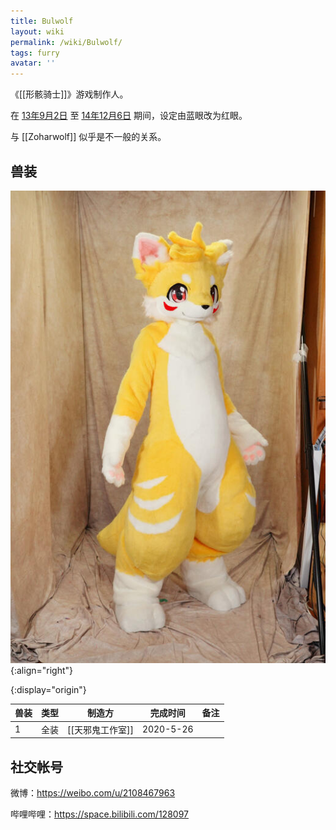 ```yaml
---
title: Bulwolf
layout: wiki
permalink: /wiki/Bulwolf/
tags: furry
avatar: ''
---
```


《[[形骸骑士]]》游戏制作人。

在 [13年9月2日](https://www.pixiv.net/artworks/38257118) 至 [14年12月6日](https://www.pixiv.net/artworks/47768234) 期间，设定由蓝眼改为红眼。

与 [[Zoharwolf]] 似乎是不一般的关系。

<!-- 90年8月25日破壳 -->

## 兽装

![](/wiki/misc/20200526_bulwolf.jpg){:align="right"}

<!-- 
https://t.bilibili.com/393597528926936090?tab=2
https://weibo.com/2108467963/J3Ijnv0iI
-->

{:display="origin"}

| 兽装 | 类型 | 制造方           | 完成时间  | 备注 |
| ---- | ---- | ---------------- | --------- | ---- |
| 1    | 全装 | [[天邪鬼工作室]] | 2020-5-26 |      |

<style>table[display=origin]{width:auto}table[display=origin] thead{white-space:nowrap}</style>

## 社交帐号

微博：<https://weibo.com/u/2108467963>

哔哩哔哩：<https://space.bilibili.com/128097>

<!-- <https://weibo.com/p/1005052108467963> -->

